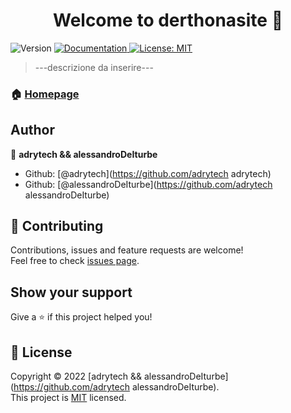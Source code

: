 <h1 align="center">Welcome to derthonasite 👋</h1>
<p>
  <img alt="Version" src="https://img.shields.io/badge/version-0.1.0-blue.svg?cacheSeconds=2592000" />
  <a href="https://github.com/adrytech/derthonasite/wiki" target="_blank">
    <img alt="Documentation" src="https://img.shields.io/badge/documentation-yes-brightgreen.svg" />
  </a>
  <a href="https://github.com/adrytech/derthonasite/blob/main/LICENSE" target="_blank">
    <img alt="License: MIT" src="https://img.shields.io/badge/License-MIT-yellow.svg" />
  </a>
</p>

> ---descrizione da inserire---

### 🏠 [Homepage](https://github.com/adrytech/derthonasite)

## Author

👤 **adrytech && alessandroDeIturbe**

* Github: [@adrytech](<https://github.com/adrytech> adrytech)
* Github: [@alessandroDeIturbe](<https://github.com/adrytech> alessandroDeIturbe)

## 🤝 Contributing

Contributions, issues and feature requests are welcome!<br />Feel free to check [issues page](https://github.com/adrytech/derthonasite/issues).

## Show your support

Give a ⭐️ if this project helped you!

## 📝 License

Copyright © 2022 [adrytech && alessandroDeIturbe](<https://github.com/adrytech> alessandroDeIturbe).<br />
This project is [MIT](https://github.com/adrytech/derthonasite/blob/main/LICENSE) licensed.
